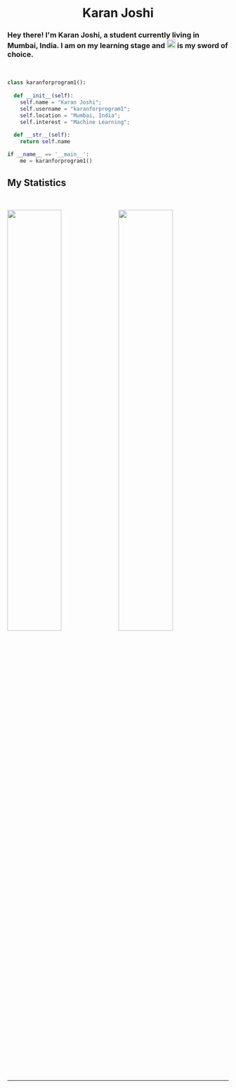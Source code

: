 <h1 align="center">
  <b>Karan Joshi</b>
</h1>

<h3>
Hey there! I'm Karan Joshi, a student currently living in Mumbai, India. I am on my learning stage and <img src="https://upload.wikimedia.org/wikipedia/commons/thumb/c/c3/Python-logo-notext.svg/110px-Python-logo-notext.svg.png" width = "20"> is my sword of choice.
</h3>

<br>



```python
class karanforprogram1():
    
  def __init__(self):
    self.name = "Karan Joshi";
    self.username = "karanforprogram1";
    self.location = "Mumbai, India";
    self.interest = "Machine Learning";
  
  def __str__(self):
    return self.name

if __name__ == '__main__':
    me = karanforprogram1()
```


## My Statistics

<br/>
<p align="left">
  <img width="49.5%" src="https://github-readme-stats.vercel.app/api?username=karanforprogram1&show_icons=true&theme=gruvbox&hide_border=true" />
    <img width="49.5%" src="https://github-readme-streak-stats.herokuapp.com/?user=karanforprogram1&theme=gruvbox&hide_border=true" />
  </a>
</p>
<br>

------
